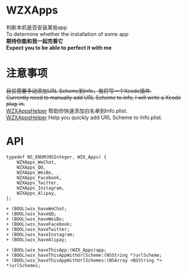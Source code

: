 # WZXApps
判断本机是否安装某些app <br>
To determine whether the installation of some app<br>
**期待你能和我一起完善它<br>**
**Expect you to be able to perfect it with me**

# 注意事项
~~目前需要手动添加URL Scheme到info，我将写一个Xcode插件.<br>~~
~~Currently need to manually add URL Scheme to info, I will write a Xcode plug-in.~~<br>
[WZXAppsHelper](https://github.com/Wzxhaha/WZXAppsHelper) 帮助你快速添加白名单到Info.plist.<br>
[WZXAppsHelper](https://github.com/Wzxhaha/WZXAppsHelper) Help you quickly add URL Scheme to Info.plist.

# API
```objc
typedef NS_ENUM(NSInteger, WZX_Apps) {
    WZXApps_WeChat,
    WZXApps_QQ,
    WZXApps_WeiBo,
    WZXApps_Facebook,
    WZXApps_Twitter,
    WZXApps_Instagram,
    WZXApps_Alipay,
};

+ (BOOL)wzx_haveWeChat;
+ (BOOL)wzx_haveQQ;
+ (BOOL)wzx_haveWeiBo;
+ (BOOL)wzx_haveFacebook;
+ (BOOL)wzx_haveTwitter;
+ (BOOL)wzx_haveInstagram;
+ (BOOL)wzx_haveAlipay;

+ (BOOL)wzx_haveThisApp:(WZX_Apps)app;
+ (BOOL)wzx_haveThisAppWithUrlScheme:(NSString *)urlScheme;
+ (BOOL)wzx_haveThisAppWithUrlSchemes:(NSArray <NSString *> *)urlSchemes;
```
